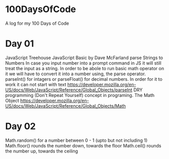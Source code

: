 # 100DaysOfCode
A log for my 100 Days of Code

# Day 01
JavaScript Treehouse JavaScript Basic by Dave McFarland
parse Strings to Numbers 
In case you input number into a prompt command in JS it will still treat the input as a string. In order to be abole to run basic math operator on it we will have to convert it into a number using, the parse operator. parseInt() for intagers or parseFloat() for decimal numbers. In order for it to work it can not start with text 
https://developer.mozilla.org/en-US/docs/Web/JavaScript/Reference/Global_Objects/parseInt
DRY programming (Don't Repeat Yourself) concept in programing. 
The Math Object https://developer.mozilla.org/en-US/docs/Web/JavaScript/Reference/Global_Objects/Math 


# Day 02
Math.random() for a number between 0 - 1 (upto but not including 1)
Math.floor() rounds the number down, towards the floor
Math.ceil() rounds the number up, towards the ceiling 


